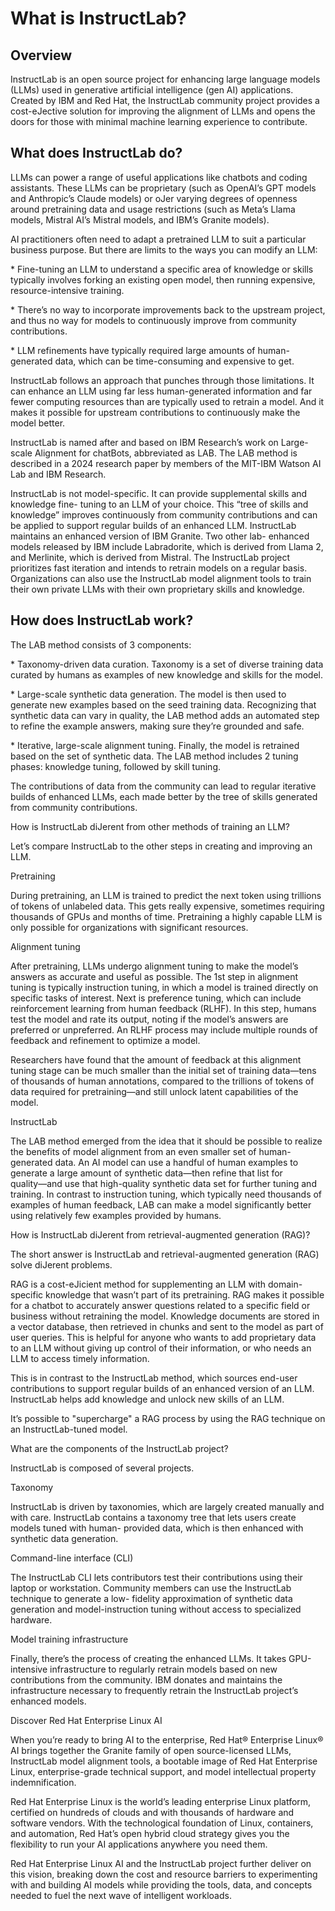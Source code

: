 # What is InstructLab? 

## Overview 

InstructLab is an open source project for enhancing large language models (LLMs) used in generative artificial intelligence (gen AI) applications. Created by IBM and Red Hat, the InstructLab community project provides a cost-eJective solution for improving the alignment of LLMs and opens the doors for those with minimal machine learning experience to contribute. 

## What does InstructLab do? 

LLMs can power a range of useful applications like chatbots and coding assistants. These LLMs can be proprietary (such as OpenAI’s GPT models and Anthropic’s Claude models) or oJer varying degrees of openness around pretraining data and usage restrictions (such as Meta’s Llama models, Mistral AI’s Mistral models, and IBM’s Granite models). 

AI practitioners often need to adapt a pretrained LLM to suit a particular business purpose. But there are limits to the ways you can modify an LLM: 

\* Fine-tuning an LLM to understand a specific area of knowledge or skills typically involves forking an existing open model, then running expensive, resource-intensive training. 

\* There’s no way to incorporate improvements back to the upstream project, and thus no way for models to continuously improve from community contributions. 

\* LLM refinements have typically required large amounts of human-generated data, which can be time-consuming and expensive to get. 

InstructLab follows an approach that punches through those limitations. It can enhance an LLM using far less human-generated information and far fewer computing resources than are typically used to retrain a model. And it makes it possible for upstream contributions to continuously make the model better. 

InstructLab is named after and based on IBM Research’s work on Large-scale Alignment for chatBots, abbreviated as LAB. The LAB method is described in a 2024 research paper by members of the MIT-IBM Watson AI Lab and IBM Research. 

InstructLab is not model-specific. It can provide supplemental skills and knowledge fine- tuning to an LLM of your choice. This “tree of skills and knowledge” improves continuously from community contributions and can be applied to support regular builds of an enhanced LLM. InstructLab maintains an enhanced version of IBM Granite. Two other lab- enhanced models released by IBM include Labradorite, which is derived from Llama 2, and Merlinite, which is derived from Mistral. The InstructLab project prioritizes fast iteration and intends to retrain models on a regular basis. Organizations can also use the InstructLab model alignment tools to train their own private LLMs with their own proprietary skills and knowledge. 

## How does InstructLab work? 

The LAB method consists of 3 components: 

\* Taxonomy-driven data curation. Taxonomy is a set of diverse training data curated by humans as examples of new knowledge and skills for the model. 

\* Large-scale synthetic data generation. The model is then used to generate new examples based on the seed training data. Recognizing that synthetic data can vary in quality, the LAB method adds an automated step to refine the example answers, making sure they’re grounded and safe. 

\* Iterative, large-scale alignment tuning. Finally, the model is retrained based on the set of synthetic data. The LAB method includes 2 tuning phases: knowledge tuning, followed by skill tuning. 

The contributions of data from the community can lead to regular iterative builds of enhanced LLMs, each made better by the tree of skills generated from community contributions. 

How is InstructLab diJerent from other methods of training an LLM? 

Let’s compare InstructLab to the other steps in creating and improving an LLM. 

Pretraining 

During pretraining, an LLM is trained to predict the next token using trillions of tokens of unlabeled data. This gets really expensive, sometimes requiring thousands of GPUs and months of time. Pretraining a highly capable LLM is only possible for organizations with significant resources. 

Alignment tuning 

After pretraining, LLMs undergo alignment tuning to make the model’s answers as accurate and useful as possible. The 1st step in alignment tuning is typically instruction tuning, in which a model is trained directly on specific tasks of interest. Next is preference tuning, which can include reinforcement learning from human feedback (RLHF). In this step, humans test the model and rate its output, noting if the model’s answers are preferred or unpreferred. An RLHF process may include multiple rounds of feedback and refinement to optimize a model. 

Researchers have found that the amount of feedback at this alignment tuning stage can be much smaller than the initial set of training data―tens of thousands of human annotations, compared to the trillions of tokens of data required for pretraining―and still unlock latent capabilities of the model. 

InstructLab 

The LAB method emerged from the idea that it should be possible to realize the benefits of model alignment from an even smaller set of human-generated data. An AI model can use a handful of human examples to generate a large amount of synthetic data―then refine that list for quality―and use that high-quality synthetic data set for further tuning and training. In contrast to instruction tuning, which typically need thousands of examples of human feedback, LAB can make a model significantly better using relatively few examples provided by humans. 

How is InstructLab diJerent from retrieval-augmented generation (RAG)? 

The short answer is InstructLab and retrieval-augmented generation (RAG) solve diJerent problems. 

RAG is a cost-eJicient method for supplementing an LLM with domain-specific knowledge that wasn’t part of its pretraining. RAG makes it possible for a chatbot to accurately answer questions related to a specific field or business without retraining the model. Knowledge documents are stored in a vector database, then retrieved in chunks and sent to the model as part of user queries. This is helpful for anyone who wants to add proprietary data to an LLM without giving up control of their information, or who needs an LLM to access timely information. 

This is in contrast to the InstructLab method, which sources end-user contributions to support regular builds of an enhanced version of an LLM. InstructLab helps add knowledge and unlock new skills of an LLM. 

It’s possible to "supercharge" a RAG process by using the RAG technique on an InstructLab-tuned model. 

What are the components of the InstructLab project? 

InstructLab is composed of several projects. 

Taxonomy 

InstructLab is driven by taxonomies, which are largely created manually and with care. InstructLab contains a taxonomy tree that lets users create models tuned with human- provided data, which is then enhanced with synthetic data generation. 

Command-line interface (CLI) 

The InstructLab CLI lets contributors test their contributions using their laptop or workstation. Community members can use the InstructLab technique to generate a low- fidelity approximation of synthetic data generation and model-instruction tuning without access to specialized hardware. 

Model training infrastructure 

Finally, there’s the process of creating the enhanced LLMs. It takes GPU-intensive infrastructure to regularly retrain models based on new contributions from the community. IBM donates and maintains the infrastructure necessary to frequently retrain the InstructLab project’s enhanced models. 

Discover Red Hat Enterprise Linux AI 

When you’re ready to bring AI to the enterprise, Red Hat® Enterprise Linux® AI brings together the Granite family of open source-licensed LLMs, InstructLab model alignment tools, a bootable image of Red Hat Enterprise Linux, enterprise-grade technical support, and model intellectual property indemnification. 

Red Hat Enterprise Linux is the world’s leading enterprise Linux platform, certified on hundreds of clouds and with thousands of hardware and software vendors. With the technological foundation of Linux, containers, and automation, Red Hat’s open hybrid cloud strategy gives you the flexibility to run your AI applications anywhere you need them. 

Red Hat Enterprise Linux AI and the InstructLab project further deliver on this vision, breaking down the cost and resource barriers to experimenting with and building AI models while providing the tools, data, and concepts needed to fuel the next wave of intelligent workloads. 

